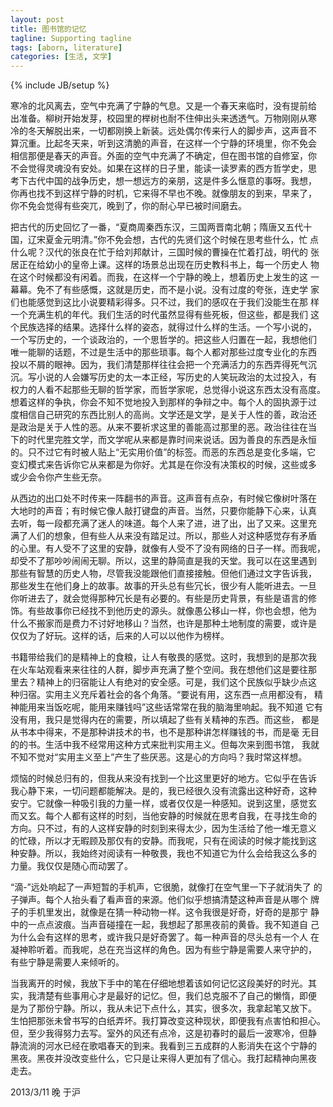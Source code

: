 ```yaml
---
layout: post
title: 图书馆的记忆
tagline: Supporting tagline
tags: [aborn, literature]
categories: [生活, 文学]
---
```

{% include JB/setup %}

寒冷的北风离去，空气中充满了宁静的气息。又是一个春天来临时，没有提前给
出准备。柳树开始发芽，校园里的榉树也耐不住伸出头来透透气。万物刚刚从寒
冷的冬天解脱出来，一切都刚换上新装。远处偶尔传来行人的脚步声，这声音不
算沉重。比起冬天来，听到这清脆的声音，在这样一个宁静的环境里，你不免会
相信那便是春天的声音。外面的空气中充满了不确定，但在图书馆的自修室，你
不会觉得灵魂没有安处。如果在这样的日子里，能读一读罗素的西方哲学史，思
考下古代中国的战争历史，想一想远方的亲朋，这是件多么惬意的事呀。我想，
你再也找不到这样宁静的时机，它来得不早也不晚。就像朋友的到来，早来了，
你不免会觉得有些突兀，晚到了，你的耐心早已被时间磨去。

 
把古代的历史回忆了一番，“夏商周秦西东汉，三国两晋南北朝；隋唐又五代十
国，辽宋夏金元明清。”你不免会想，古代的先贤们这个时候在思考些什么，忙
点什么呢？汉代的张良在忙于给刘邦献计，三国时候的曹操在忙着打战，明代的
张居正在给幼小的皇帝上课。这样的场景总出现在历史教科书上，每一个历史人
物在这个时候都没有闲着。而我，在这样一个宁静的晚上，想着历史上发生的这
一幕幕。免不了有些感慨，这就是历史，而不是小说。没有过度的夸张，连史学
家们也能感觉到这比小说要精彩得多。只不过，我们的感叹在于我们没能生在那
样一个充满生机的年代。我们生活的时代虽然显得有些死板，但这些，都是我们
这个民族选择的结果。选择什么样的姿态，就得过什么样的生活。一个写小说的，
一个写历史的，一个谈政治的，一个思哲学的。把这些人归置在一起，我想他们
唯一能聊的话题，不过是生活中的那些琐事。每个人都对那些过度专业化的东西
投以不屑的眼神。因为，我们清楚那样往往会把一个充满活力的东西弄得死气沉
沉。写小说的人会嫌写历史的太一本正经，写历史的人笑玩政治的太过投入，有
权力的人看不起那些无聊的哲学家，而哲学家呢，总觉得小说这东西太没有高度。
想着这样的争执，你会不知不觉地投入到那样的争辩之中。每个人的固执源于过
度相信自己研究的东西比别人的高尚。文学还是文学，是关于人性的善，政治还
是政治是关于人性的恶。从来不要祈求这里的善能高过那里的恶。政治往往在当
下的时代里完胜文学，而文学呢从来都是靠时间来说话。因为善良的东西是永恒
的。只不过它有时被人贴上“无实用价值”的标签。而恶的东西总是变化多端，它
变幻模式来告诉你它从来都是为你好。尤其是在你没有决策权的时候，这些或多
或少会令你产生些无奈。 

从西边的出口处不时传来一阵翻书的声音。这声音有点杂，有时候它像树叶落在
大地时的声音；有时候它像人敲打键盘的声音。当然，只要你能静下心来，认真
去听，每一段都充满了迷人的味道。每个人来了进，进了出，出了又来。这里充
满了人们的想象，但有些人从来没有踏足过。所以，那些人对这种感觉存有矛盾
的心里。有人受不了这里的安静，就像有人受不了没有网络的日子一样。而我呢，
却受不了那吵吵闹闹无聊。所以，这里的静简直是我的天堂。我可以在这里遇到
那些有智慧的历史人物，尽管我没能跟他们直接接触。但他们通过文字告诉我，
那些发生在他们身上的故事。故事的开头总有些冗长，很少有人能听进去。一旦
你听进去了，就会觉得那种冗长是有必要的。有些是历史背景，有些是语言的修
饰。有些故事你已经找不到他历史的源头。就像愚公移山一样，你也会想，他为
什么不搬家而是费力不讨好地移山？当然，也许是那种土地制度的需要，或许是
仅仅为了好玩。这样的话，后来的人可以以他作为榜样。
 
书籍带给我们的是精神上的食粮，让人有敬畏的感觉。这时，我想到的是那次我
在火车站观看来来往往的人群，脚步声充满了整个空间。我在想他们这是要往那
里去？精神上的归宿能让人有绝对的安全感。可是，我们这个民族似乎缺少点这
种归宿。实用主义充斥着社会的各个角落。“要说有用，这东西一点用都没有，
精神能用来当饭吃呢，能用来赚钱吗”这些话常常在我的脑海里响起。我不知道
它有没有用，我只是觉得内在的需要，所以填起了些有关精神的东西。而这些，
都是从书本中得来，不是那种讲技术的书，也不是那种讲怎样赚钱的书，而是毫
无目的的书。生活中我不经常用这种方式来批判实用主义。但每次来到图书馆，
我就不知不觉对“实用主义至上”产生了些厌恶。这是心的方向吗？我时常这样想。 
 
烦恼的时候总归有的，但我从来没有找到一个比这里更好的地方。它似乎在告诉
我心静下来，一切问题都能解决。是的，我已经很久没有流露出这种好奇，这种
安宁。它就像一种吸引我的力量一样，或者仅仅是一种感知。说到这里，感觉玄
而又玄。每个人都有这样的时刻，当他安静的时候就在思考自我，在寻找生命的
方向。只不过，有的人这样安静的时刻到来得太少，因为生活给了他一堆无意义
的忙碌，所以才无暇顾及那仅有的安静。而我呢，只有在阅读的时候才能找到这
种安静。所以，我始终对阅读有一种敬畏，我也不知道它为什么会给我这么多的
力量。我仅仅是随心而动罢了。 
 
“滴-”远处响起了一声短暂的手机声，它很脆，就像打在空气里一下子就消失了
的子弹声。每个人抬头看了看声音的来源。他们似乎想搞清楚这种声音是从哪个
牌子的手机里发出，就像是在猜一种动物一样。这令我很是好奇，好奇的是那宁
静中的一点点波痕。当声音碰撞在一起，我想起了那黑夜前的黄昏。我不知道自
己为什么会有这样的思考，或许我只是好奇罢了。每一种声音的尽头总有一个人
在凝神聆听着。而我呢，总在充当这样的角色。因为有些宁静是需要人来守护的，
有些宁静是需要人来倾听的。 
 
当我离开的时候，我放下手中的笔在仔细地想着该如何记忆这段美好的时光。其
实，我清楚有些事用心才是最好的记忆。但，我们总克服不了自己的懒惰，即便
是为了那份宁静。所以，我从未记下点什么，其实，很多次，我拿起笔又放下。
生怕把那张未曾书写的白纸弄坏。我打算改变这种现状，即便我有点害怕和担心。
但，至少我得努力去写。室外的风还有点冷，这是初春时的最后一波寒冷，但静
静流淌的河水已经在歌唱春天的到来。我看到三五成群的人影消失在这个宁静的
黑夜。黑夜并没改变些什么，它只是让来得人更加有了信心。我打起精神向黑夜
走去。 
 
2013/3/11 晚 于沪
